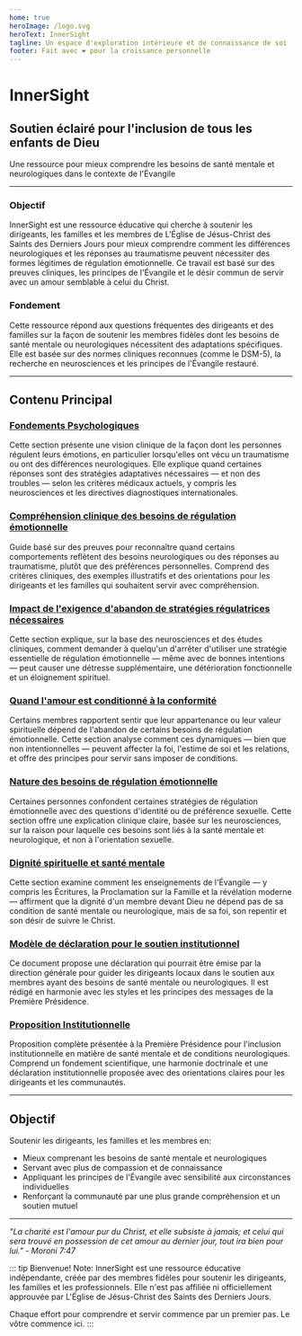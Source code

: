 ```yaml
---
home: true
heroImage: /logo.svg
heroText: InnerSight
tagline: Un espace d'exploration intérieure et de connaissance de soi
footer: Fait avec ❤️ pour la croissance personnelle
---
```

<!--contenu -->

<!--<ContenidoActualFr />-->

# InnerSight  
## Soutien éclairé pour l'inclusion de tous les enfants de Dieu  

Une ressource pour mieux comprendre les besoins de santé mentale et neurologiques dans le contexte de l'Évangile

---

### Objectif

InnerSight est une ressource éducative qui cherche à soutenir les dirigeants, les familles et les membres de L'Église de Jésus-Christ des Saints des Derniers Jours pour mieux comprendre comment les différences neurologiques et les réponses au traumatisme peuvent nécessiter des formes légitimes de régulation émotionnelle. Ce travail est basé sur des preuves cliniques, les principes de l'Évangile et le désir commun de servir avec un amour semblable à celui du Christ.

### Fondement

Cette ressource répond aux questions fréquentes des dirigeants et des familles sur la façon de soutenir les membres fidèles dont les besoins de santé mentale ou neurologiques nécessitent des adaptations spécifiques. Elle est basée sur des normes cliniques reconnues (comme le DSM-5), la recherche en neurosciences et les principes de l'Évangile restauré.

---

## Contenu Principal

### [Fondements Psychologiques](/InnerSight/fr/analisis_psicologico_apropiado_v2)
Cette section présente une vision clinique de la façon dont les personnes régulent leurs émotions, en particulier lorsqu'elles ont vécu un traumatisme ou ont des différences neurologiques. Elle explique quand certaines réponses sont des stratégies adaptatives nécessaires — et non des troubles — selon les critères médicaux actuels, y compris les neurosciences et les directives diagnostiques internationales.

### [Compréhension clinique des besoins de régulation émotionnelle](/InnerSight/fr/fundamento_cientifico_validacion)
Guide basé sur des preuves pour reconnaître quand certains comportements reflètent des besoins neurologiques ou des réponses au traumatisme, plutôt que des préférences personnelles. Comprend des critères cliniques, des exemples illustratifs et des orientations pour les dirigeants et les familles qui souhaitent servir avec compréhension.

### [Impact de l'exigence d'abandon de stratégies régulatrices nécessaires](/InnerSight/fr/efectos_de_restricciones_coercitiva)
Cette section explique, sur la base des neurosciences et des études cliniques, comment demander à quelqu'un d'arrêter d'utiliser une stratégie essentielle de régulation émotionnelle — même avec de bonnes intentions — peut causer une détresse supplémentaire, une détérioration fonctionnelle et un éloignement spirituel.

### [Quand l'amour est conditionné à la conformité](/InnerSight/fr/chantaje_emocional)
Certains membres rapportent sentir que leur appartenance ou leur valeur spirituelle dépend de l'abandon de certains besoins de régulation émotionnelle. Cette section analyse comment ces dynamiques — bien que non intentionnelles — peuvent affecter la foi, l'estime de soi et les relations, et offre des principes pour servir sans imposer de conditions.

### [Nature des besoins de régulation émotionnelle](/InnerSight/fr/no_es_preferencia_sexual)
Certaines personnes confondent certaines stratégies de régulation émotionnelle avec des questions d'identité ou de préférence sexuelle. Cette section offre une explication clinique claire, basée sur les neurosciences, sur la raison pour laquelle ces besoins sont liés à la santé mentale et neurologique, et non à l'orientation sexuelle.

### [Dignité spirituelle et santé mentale](/InnerSight/fr/sacerdocio_salud_mental_apropiado_v3)  
Cette section examine comment les enseignements de l'Évangile — y compris les Écritures, la Proclamation sur la Famille et la révélation moderne — affirment que la dignité d'un membre devant Dieu ne dépend pas de sa condition de santé mentale ou neurologique, mais de sa foi, son repentir et son désir de suivre le Christ.

### [Modèle de déclaration pour le soutien institutionnel](/InnerSight/fr/comunicado_salud_mental_v3_esp)
Ce document propose une déclaration qui pourrait être émise par la direction générale pour guider les dirigeants locaux dans le soutien aux membres ayant des besoins de santé mentale ou neurologiques. Il est rédigé en harmonie avec les styles et les principes des messages de la Première Présidence.

### [Proposition Institutionnelle](/InnerSight/fr/propuesta_v1_esp)
Proposition complète présentée à la Première Présidence pour l'inclusion institutionnelle en matière de santé mentale et de conditions neurologiques. Comprend un fondement scientifique, une harmonie doctrinale et une déclaration institutionnelle proposée avec des orientations claires pour les dirigeants et les communautés.

---

## Objectif

Soutenir les dirigeants, les familles et les membres en:

- Mieux comprenant les besoins de santé mentale et neurologiques
- Servant avec plus de compassion et de connaissance
- Appliquant les principes de l'Évangile avec sensibilité aux circonstances individuelles
- Renforçant la communauté par une plus grande compréhension et un soutien mutuel

---

*"La charité est l'amour pur du Christ, et elle subsiste à jamais; et celui qui sera trouvé en possession de cet amour au dernier jour, tout ira bien pour lui." - Moroni 7:47*

::: tip Bienvenue!
Note: InnerSight est une ressource éducative indépendante, créée par des membres fidèles pour soutenir les dirigeants, les familles et les professionnels. Elle n'est pas affiliée ni officiellement approuvée par L'Église de Jésus-Christ des Saints des Derniers Jours.

Chaque effort pour comprendre et servir commence par un premier pas. Le vôtre commence ici.
:::

